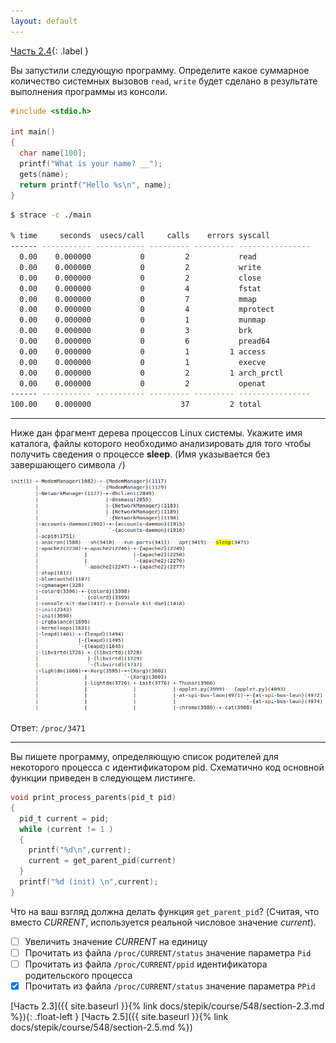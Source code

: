 ```yaml
---
layout: default
---
```


<span>[Часть 2.4](){: .label }</span>

Вы запустили следующую программу. Определите какое суммарное количество системных вызовов `read`, `write`
будет сделано в результате выполнения программы из консоли.

```c
#include <stdio.h>

int main()
{
  char name[100];
  printf("What is your name? __");
  gets(name);
  return printf("Hello %s\n", name);
}
```

```sh
$ strace -c ./main

% time     seconds  usecs/call     calls    errors syscall
------ ----------- ----------- --------- --------- ----------------
  0.00    0.000000           0         2           read
  0.00    0.000000           0         2           write
  0.00    0.000000           0         2           close
  0.00    0.000000           0         4           fstat
  0.00    0.000000           0         7           mmap
  0.00    0.000000           0         4           mprotect
  0.00    0.000000           0         1           munmap
  0.00    0.000000           0         3           brk
  0.00    0.000000           0         6           pread64
  0.00    0.000000           0         1         1 access
  0.00    0.000000           0         1           execve
  0.00    0.000000           0         2         1 arch_prctl
  0.00    0.000000           0         2           openat
------ ----------- ----------- --------- --------- ----------------
100.00    0.000000                    37         2 total
```

---

Ниже дан фрагмент дерева процессов Linux системы. Укажите имя каталога, файлы которого необходимо анализировать
для того чтобы получить сведения о процессе __sleep__. (Имя указывается без завершающего символа `/`)

![](./section-2.4-img-1.png)

Ответ: `/proc/3471`

---

Вы пишете программу, определяющую список родителей для некоторого процесса с идентификатором pid. Схематично
код основной функции приведен в следующем листинге.

```c
void print_process_parents(pid_t pid)
{
  pid_t current = pid;
  while (current != 1 ) 
  {
    printf("%d\n",current);
    current = get_parent_pid(current)
  }
  printf("%d (init) \n",current);
}
```

Что на ваш взгляд должна делать функция `get_parent_pid`? (Считая, что вместо _CURRENT_, используется реальной 
числовое значение _current_).

- [ ] Увеличить значение _CURRENT_ на единицу
- [ ] Прочитать из файла `/proc/CURRENT/status` значение параметра `Pid`
- [ ] Прочитать из файла `/proc/CURRENT/ppid` идентификатора родительского процесса
- [x] Прочитать из файла `/proc/CURRENT/status` значение параметра `PPid`

<span class="d-block text-right">
  [Часть 2.3]({{ site.baseurl }}{% link docs/stepik/course/548/section-2.3.md %}){: .float-left }
  [Часть 2.5]({{ site.baseurl }}{% link docs/stepik/course/548/section-2.5.md %})
</span>

